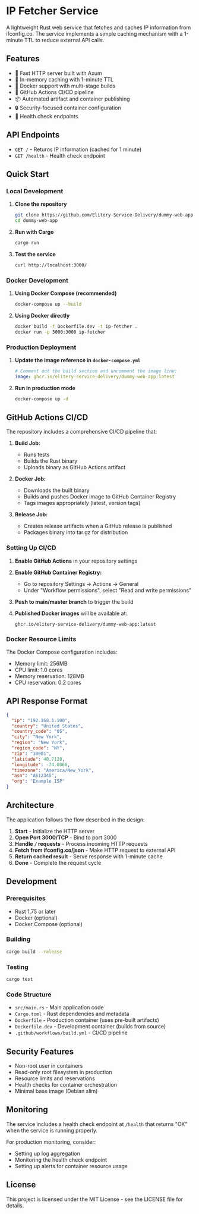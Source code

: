 # IP Fetcher Service

A lightweight Rust web service that fetches and caches IP information from ifconfig.co. The service implements a simple caching mechanism with a 1-minute TTL to reduce external API calls.

## Features

- 🚀 Fast HTTP server built with Axum
- 🔄 In-memory caching with 1-minute TTL
- 🐳 Docker support with multi-stage builds
- 🔄 GitHub Actions CI/CD pipeline
- 📦 Automated artifact and container publishing
- 🔒 Security-focused container configuration
- 🏥 Health check endpoints

## API Endpoints

- `GET /` - Returns IP information (cached for 1 minute)
- `GET /health` - Health check endpoint

## Quick Start

### Local Development

1. **Clone the repository**
   ```bash
   git clone https://github.com/Elitery-Service-Delivery/dummy-web-app.git
   cd dummy-web-app
   ```

2. **Run with Cargo**
   ```bash
   cargo run
   ```

3. **Test the service**
   ```bash
   curl http://localhost:3000/
   ```

### Docker Development

1. **Using Docker Compose (recommended)**
   ```bash
   docker-compose up --build
   ```

2. **Using Docker directly**
   ```bash
   docker build -f Dockerfile.dev -t ip-fetcher .
   docker run -p 3000:3000 ip-fetcher
   ```

### Production Deployment

1. **Update the image reference in `docker-compose.yml`**
   ```yaml
   # Comment out the build section and uncomment the image line:
   image: ghcr.io/elitery-service-delivery/dummy-web-app:latest
   ```

2. **Run in production mode**
   ```bash
   docker-compose up -d
   ```

## GitHub Actions CI/CD

The repository includes a comprehensive CI/CD pipeline that:

1. **Build Job:**
   - Runs tests
   - Builds the Rust binary
   - Uploads binary as GitHub Actions artifact

2. **Docker Job:**
   - Downloads the built binary
   - Builds and pushes Docker image to GitHub Container Registry
   - Tags images appropriately (latest, version tags)

3. **Release Job:**
   - Creates release artifacts when a GitHub release is published
   - Packages binary into tar.gz for distribution

### Setting Up CI/CD

1. **Enable GitHub Actions** in your repository settings

2. **Enable GitHub Container Registry:**
   - Go to repository Settings → Actions → General
   - Under "Workflow permissions", select "Read and write permissions"

3. **Push to main/master branch** to trigger the build

4. **Published Docker images** will be available at:
   ```
   ghcr.io/elitery-service-delivery/dummy-web-app:latest
   ```

### Docker Resource Limits

The Docker Compose configuration includes:
- Memory limit: 256MB
- CPU limit: 1.0 cores
- Memory reservation: 128MB
- CPU reservation: 0.2 cores

## API Response Format

```json
{
  "ip": "192.168.1.100",
  "country": "United States",
  "country_code": "US",
  "city": "New York",
  "region": "New York",
  "region_code": "NY",
  "zip": "10001",
  "latitude": 40.7128,
  "longitude": -74.0060,
  "timezone": "America/New_York",
  "asn": "AS12345",
  "org": "Example ISP"
}
```

## Architecture

The application follows the flow described in the design:

1. **Start** - Initialize the HTTP server
2. **Open Port 3000/TCP** - Bind to port 3000
3. **Handle `/` requests** - Process incoming HTTP requests
4. **Fetch from ifconfig.co/json** - Make HTTP request to external API
5. **Return cached result** - Serve response with 1-minute cache
6. **Done** - Complete the request cycle

## Development

### Prerequisites

- Rust 1.75 or later
- Docker (optional)
- Docker Compose (optional)

### Building

```bash
cargo build --release
```

### Testing

```bash
cargo test
```

### Code Structure

- `src/main.rs` - Main application code
- `Cargo.toml` - Rust dependencies and metadata
- `Dockerfile` - Production container (uses pre-built artifacts)
- `Dockerfile.dev` - Development container (builds from source)
- `.github/workflows/build.yml` - CI/CD pipeline

## Security Features

- Non-root user in containers
- Read-only root filesystem in production
- Resource limits and reservations
- Health checks for container orchestration
- Minimal base image (Debian slim)

## Monitoring

The service includes a health check endpoint at `/health` that returns "OK" when the service is running properly.

For production monitoring, consider:
- Setting up log aggregation
- Monitoring the health check endpoint
- Setting up alerts for container resource usage

## License

This project is licensed under the MIT License - see the LICENSE file for details.
